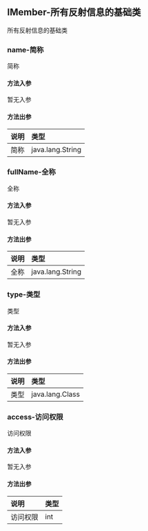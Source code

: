 ## IMember-所有反射信息的基础类

所有反射信息的基础类

### name-简称

简称

#### 方法入参

暂无入参

#### 方法出参

| 说明 | 类型 |
|:---|:---|
| 简称 | java.lang.String |

### fullName-全称

全称

#### 方法入参

暂无入参

#### 方法出参

| 说明 | 类型 |
|:---|:---|
| 全称 | java.lang.String |

### type-类型

类型

#### 方法入参

暂无入参

#### 方法出参

| 说明 | 类型 |
|:---|:---|
| 类型 | java.lang.Class |

### access-访问权限

访问权限

#### 方法入参

暂无入参

#### 方法出参

| 说明 | 类型 |
|:---|:---|
| 访问权限 | int |




